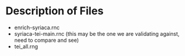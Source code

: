 # Description of Files
- enrich-syriaca.rnc 	
- syriaca-tei-main.rnc (this may be the one we are validating against, need to compare and see)
- tei_all.rng
